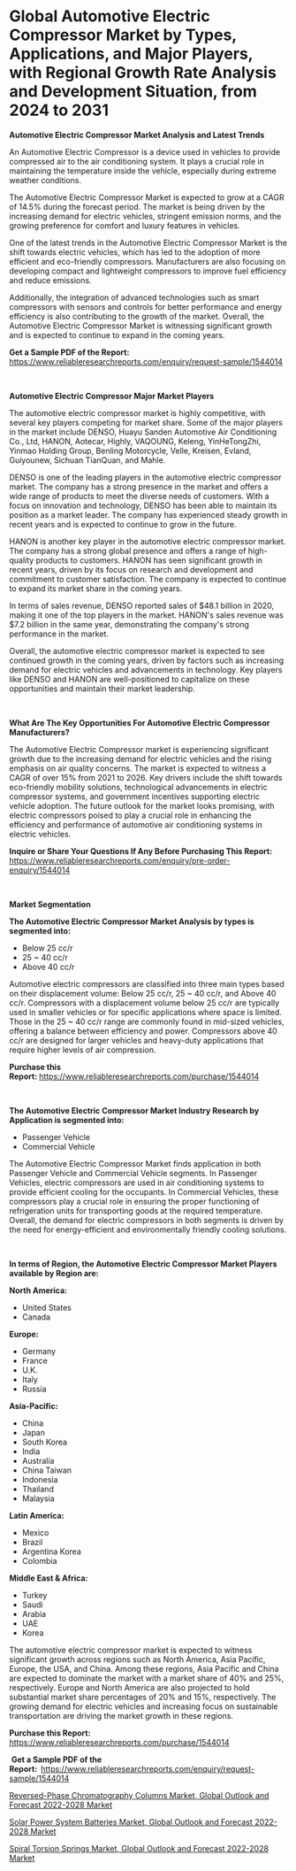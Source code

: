 <p><h1>Global Automotive Electric Compressor Market by Types, Applications, and Major Players, with Regional Growth Rate Analysis and Development Situation, from 2024 to 2031</h1></p><p><strong>Automotive Electric Compressor Market Analysis and Latest Trends</strong></p>
<p><p>An Automotive Electric Compressor is a device used in vehicles to provide compressed air to the air conditioning system. It plays a crucial role in maintaining the temperature inside the vehicle, especially during extreme weather conditions. </p><p>The Automotive Electric Compressor Market is expected to grow at a CAGR of 14.5% during the forecast period. The market is being driven by the increasing demand for electric vehicles, stringent emission norms, and the growing preference for comfort and luxury features in vehicles. </p><p>One of the latest trends in the Automotive Electric Compressor Market is the shift towards electric vehicles, which has led to the adoption of more efficient and eco-friendly compressors. Manufacturers are also focusing on developing compact and lightweight compressors to improve fuel efficiency and reduce emissions. </p><p>Additionally, the integration of advanced technologies such as smart compressors with sensors and controls for better performance and energy efficiency is also contributing to the growth of the market. Overall, the Automotive Electric Compressor Market is witnessing significant growth and is expected to continue to expand in the coming years.</p></p>
<p><strong>Get a Sample PDF of the Report:&nbsp;</strong> <a href="https://www.reliableresearchreports.com/enquiry/request-sample/1544014">https://www.reliableresearchreports.com/enquiry/request-sample/1544014</a></p>
<p>&nbsp;</p>
<p><strong>Automotive Electric Compressor Major Market Players</strong></p>
<p><p>The automotive electric compressor market is highly competitive, with several key players competing for market share. Some of the major players in the market include DENSO, Huayu Sanden Automotive Air Conditioning Co., Ltd, HANON, Aotecar, Highly, VAQOUNG, Keleng, YinHeTongZhi, Yinmao Holding Group, Benling Motorcycle, Velle, Kreisen, Evland, Guiyounew, Sichuan TianQuan, and Mahle.</p><p>DENSO is one of the leading players in the automotive electric compressor market. The company has a strong presence in the market and offers a wide range of products to meet the diverse needs of customers. With a focus on innovation and technology, DENSO has been able to maintain its position as a market leader. The company has experienced steady growth in recent years and is expected to continue to grow in the future.</p><p>HANON is another key player in the automotive electric compressor market. The company has a strong global presence and offers a range of high-quality products to customers. HANON has seen significant growth in recent years, driven by its focus on research and development and commitment to customer satisfaction. The company is expected to continue to expand its market share in the coming years.</p><p>In terms of sales revenue, DENSO reported sales of $48.1 billion in 2020, making it one of the top players in the market. HANON's sales revenue was $7.2 billion in the same year, demonstrating the company's strong performance in the market.</p><p>Overall, the automotive electric compressor market is expected to see continued growth in the coming years, driven by factors such as increasing demand for electric vehicles and advancements in technology. Key players like DENSO and HANON are well-positioned to capitalize on these opportunities and maintain their market leadership.</p></p>
<p>&nbsp;</p>
<p><strong>What Are The Key Opportunities For Automotive Electric Compressor Manufacturers?</strong></p>
<p><p>The Automotive Electric Compressor market is experiencing significant growth due to the increasing demand for electric vehicles and the rising emphasis on air quality concerns. The market is expected to witness a CAGR of over 15% from 2021 to 2026. Key drivers include the shift towards eco-friendly mobility solutions, technological advancements in electric compressor systems, and government incentives supporting electric vehicle adoption. The future outlook for the market looks promising, with electric compressors poised to play a crucial role in enhancing the efficiency and performance of automotive air conditioning systems in electric vehicles.</p></p>
<p><strong>Inquire or Share Your Questions If Any Before Purchasing This Report:</strong> <a href="https://www.reliableresearchreports.com/enquiry/pre-order-enquiry/1544014">https://www.reliableresearchreports.com/enquiry/pre-order-enquiry/1544014</a></p>
<p>&nbsp;</p>
<p><strong>Market Segmentation</strong></p>
<p><strong>The Automotive Electric Compressor Market Analysis by types is segmented into:</strong></p>
<p><ul><li>Below 25 cc/r</li><li>25 ~ 40 cc/r</li><li>Above 40 cc/r</li></ul></p>
<p><p>Automotive electric compressors are classified into three main types based on their displacement volume: Below 25 cc/r, 25 ~ 40 cc/r, and Above 40 cc/r. Compressors with a displacement volume below 25 cc/r are typically used in smaller vehicles or for specific applications where space is limited. Those in the 25 ~ 40 cc/r range are commonly found in mid-sized vehicles, offering a balance between efficiency and power. Compressors above 40 cc/r are designed for larger vehicles and heavy-duty applications that require higher levels of air compression.</p></p>
<p><strong>Purchase this Report:&nbsp;</strong><a href="https://www.reliableresearchreports.com/purchase/1544014">https://www.reliableresearchreports.com/purchase/1544014</a></p>
<p>&nbsp;</p>
<p><strong>The Automotive Electric Compressor Market Industry Research by Application is segmented into:</strong></p>
<p><ul><li>Passenger Vehicle</li><li>Commercial Vehicle</li></ul></p>
<p><p>The Automotive Electric Compressor Market finds application in both Passenger Vehicle and Commercial Vehicle segments. In Passenger Vehicles, electric compressors are used in air conditioning systems to provide efficient cooling for the occupants. In Commercial Vehicles, these compressors play a crucial role in ensuring the proper functioning of refrigeration units for transporting goods at the required temperature. Overall, the demand for electric compressors in both segments is driven by the need for energy-efficient and environmentally friendly cooling solutions.</p></p>
<p>&nbsp;</p>
<p><strong>In terms of Region, the Automotive Electric Compressor Market Players available by Region are:</strong></p>
<p>
    <p> <strong> North America: </strong>
        <ul>
            <li>United States</li>
            <li>Canada</li>
        </ul>
        </p> 
    <p> <strong> Europe: </strong>
        <ul>
            <li>Germany</li>
            <li>France</li>
            <li>U.K.</li>
            <li>Italy</li>
            <li>Russia</li>
        </ul>
        </p> 
    <p> <strong> Asia-Pacific: </strong>
        <ul>
            <li>China</li>
            <li>Japan</li>
            <li>South Korea</li>
            <li>India</li>
            <li>Australia</li>
            <li>China Taiwan</li>
            <li>Indonesia</li>
            <li>Thailand</li>
            <li>Malaysia</li>
        </ul>
        </p> 
    <p> <strong> Latin America: </strong>
        <ul>
            <li>Mexico</li>
            <li>Brazil</li>
            <li>Argentina Korea</li>
            <li>Colombia</li>
        </ul>
        </p> 
    <p> <strong> Middle East & Africa: </strong>
        <ul>
            <li>Turkey</li>
            <li>Saudi</li>
            <li>Arabia</li>
            <li>UAE</li>
            <li>Korea</li>
        </ul>
    </p>
    </p>
<p><p>The automotive electric compressor market is expected to witness significant growth across regions such as North America, Asia Pacific, Europe, the USA, and China. Among these regions, Asia Pacific and China are expected to dominate the market with a market share of 40% and 25%, respectively. Europe and North America are also projected to hold substantial market share percentages of 20% and 15%, respectively. The growing demand for electric vehicles and increasing focus on sustainable transportation are driving the market growth in these regions.</p></p>
<p><strong>Purchase this Report: </strong><a href="https://www.reliableresearchreports.com/purchase/1544014">https://www.reliableresearchreports.com/purchase/1544014</a></p>
<p>&nbsp;<strong>Get a Sample PDF of the Report:&nbsp;&nbsp;</strong><a href="https://www.reliableresearchreports.com/enquiry/request-sample/1544014">https://www.reliableresearchreports.com/enquiry/request-sample/1544014</a></p>
<p><strong></strong></p>
<p><p><a href="https://view.publitas.com/reportprime-1/decoding-the-reversed-phase-chromatography-columns-market-global-outlook-and-forecast-2022-2028-market-a-deep-dive-into-the-latest-market-trends-market-segmentation-and-competitive-analysis/">Reversed-Phase Chromatography Columns Market, Global Outlook and Forecast 2022-2028 Market</a></p><p><a href="https://view.publitas.com/reportprime-1/solar-power-system-batteries-market-global-outlook-and-forecast-2022-2028-market-research-report-unlocks-analysis-on-the-market-financial-status-market-size-and-market-revenue-upto-2030/">Solar Power System Batteries Market, Global Outlook and Forecast 2022-2028 Market</a></p><p><a href="https://view.publitas.com/reportprime-1/decoding-the-spiral-torsion-springs-market-global-outlook-and-forecast-2022-2028-market-a-deep-dive-into-the-latest-market-trends-market-segmentation-and-competitive-analysis/">Spiral Torsion Springs Market, Global Outlook and Forecast 2022-2028 Market</a></p></p>